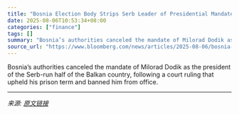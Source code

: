 ```yaml
---
title: "Bosnia Election Body Strips Serb Leader of Presidential Mandate"
date: 2025-08-06T10:53:34+08:00
categories: ["finance"]
tags: []
summary: "Bosnia’s authorities canceled the mandate of Milorad Dodik as the president of the Serb-run half of the Balkan country, following a court ruling that upheld his prison term and banned him from office."
source_url: "https://www.bloomberg.com/news/articles/2025-08-06/bosnia-election-body-strips-serb-leader-of-presidential-mandate"
---
```


Bosnia’s authorities canceled the mandate of Milorad Dodik as the president of the Serb-run half of the Balkan country, following a court ruling that upheld his prison term and banned him from office.

---

*来源: [原文链接](https://www.bloomberg.com/news/articles/2025-08-06/bosnia-election-body-strips-serb-leader-of-presidential-mandate)*
